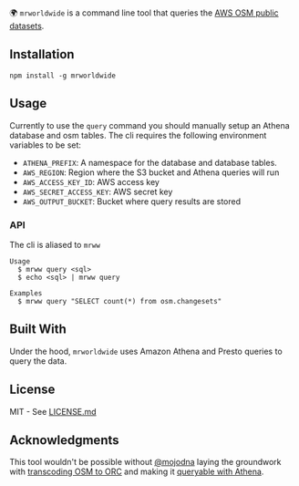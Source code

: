 🌍 `mrworldwide` is a command line tool that queries the [AWS OSM public datasets](https://aws.amazon.com/public-datasets/osm/).

## Installation
```
npm install -g mrworldwide
```

## Usage

Currently to use the `query` command you should manually setup an Athena database and osm tables. The cli requires the following environment variables to be set:

- `ATHENA_PREFIX`: A namespace for the database and database tables.
- `AWS_REGION`: Region where the S3 bucket and Athena queries will run
- `AWS_ACCESS_KEY_ID`: AWS access key
- `AWS_SECRET_ACCESS_KEY`: AWS secret key
- `AWS_OUTPUT_BUCKET`: Bucket where query results are stored

### API 
The cli is aliased to `mrww`

```
Usage
  $ mrww query <sql>
  $ echo <sql> | mrww query

Examples
  $ mrww query "SELECT count(*) from osm.changesets"
```

## Built With
Under the hood, `mrworldwide` uses Amazon Athena and Presto queries to query the data.

## License
MIT - See [LICENSE.md](LICENSE.md)

## Acknowledgments

This tool wouldn't be possible without [@mojodna](http://github.com/mojodna) laying the groundwork with [transcoding OSM to ORC](https://github.com/mojodna/osm-pds-pipelines) and making it [queryable with Athena](https://aws.amazon.com/blogs/big-data/querying-openstreetmap-with-amazon-athena/).
